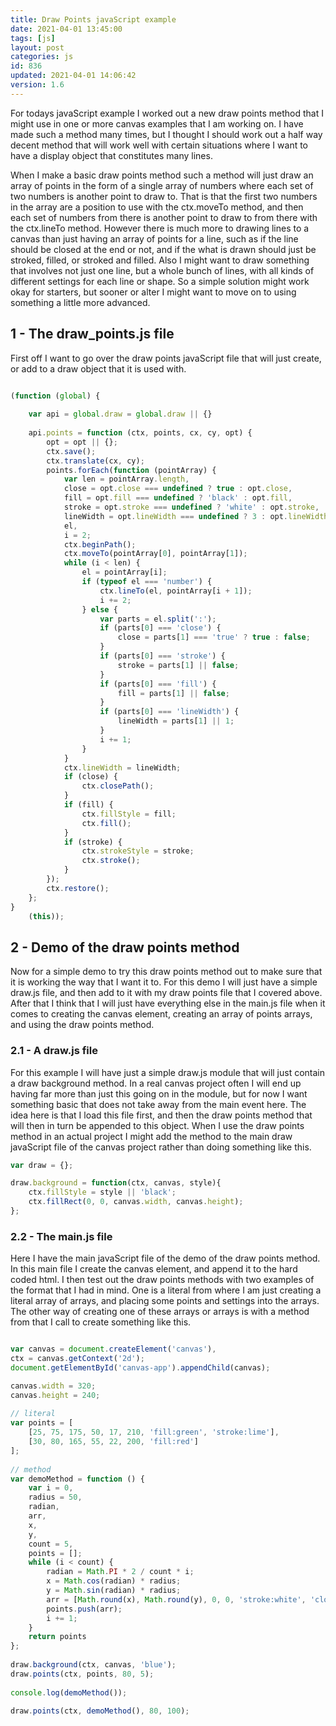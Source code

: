 ```yaml
---
title: Draw Points javaScript example
date: 2021-04-01 13:45:00
tags: [js]
layout: post
categories: js
id: 836
updated: 2021-04-01 14:06:42
version: 1.6
---
```


For todays javaScript example I worked out a new draw points method that I might use in one or more canvas examples that I am working on. I have made such a method many times, but I thought I should work out a half way decent method that will work well with certain situations where I want to have a display object that constitutes many lines. 

When I make a basic draw points method such a method will just draw an array of points in the form of a single array of numbers where each set of two numbers is another point to draw to. That is that the first two numbers in the array are a position to use with the ctx.moveTo method, and then each set of numbers from there is another point to draw to from there with the ctx.lineTo method. However there is much more to drawing lines to a canvas than just having an array of points for a line, such as if the line should be closed at the end or not, and if the what is drawn should just be stroked, filled, or stroked and filled. Also I might want to draw something that involves not just one line, but a whole bunch of lines, with all kinds of different settings for each line or shape. So a simple solution might work okay for starters, but sooner or alter I might want to move on to using something a little more advanced.

<!-- more -->

## 1 - The draw_points.js file

First off I want to go over the draw points javaScript file that will just create, or add to a draw object that it is used with.

```js

(function (global) {
 
    var api = global.draw = global.draw || {}
 
    api.points = function (ctx, points, cx, cy, opt) {
        opt = opt || {};
        ctx.save();
        ctx.translate(cx, cy);
        points.forEach(function (pointArray) {
            var len = pointArray.length,
            close = opt.close === undefined ? true : opt.close,
            fill = opt.fill === undefined ? 'black' : opt.fill,
            stroke = opt.stroke === undefined ? 'white' : opt.stroke,
            lineWidth = opt.lineWidth === undefined ? 3 : opt.lineWidth,
            el,
            i = 2;
            ctx.beginPath();
            ctx.moveTo(pointArray[0], pointArray[1]);
            while (i < len) {
                el = pointArray[i];
                if (typeof el === 'number') {
                    ctx.lineTo(el, pointArray[i + 1]);
                    i += 2;
                } else {
                    var parts = el.split(':');
                    if (parts[0] === 'close') {
                        close = parts[1] === 'true' ? true : false;
                    }
                    if (parts[0] === 'stroke') {
                        stroke = parts[1] || false;
                    }
                    if (parts[0] === 'fill') {
                        fill = parts[1] || false;
                    }
                    if (parts[0] === 'lineWidth') {
                        lineWidth = parts[1] || 1;
                    }
                    i += 1;
                }
            }
            ctx.lineWidth = lineWidth;
            if (close) {
                ctx.closePath();
            }
            if (fill) {
                ctx.fillStyle = fill;
                ctx.fill();
            }
            if (stroke) {
                ctx.strokeStyle = stroke;
                ctx.stroke();
            }
        });
        ctx.restore();
    };
}
    (this));
```

## 2 - Demo of the draw points method

Now for a simple demo to try this draw points method out to make sure that it is working the way that I want it to. For this demo I will just have a simple draw.js file, and then add to it with my draw points file that I covered above. After that I think that I will just have everything else in the main.js file when it comes to creating the canvas element, creating an array of points arrays, and using the draw points method.

### 2.1 - A draw.js file

For this example I will have just a simple draw.js module that will just contain a draw background method. In a real canvas project often I will end up having far more than just this going on in the module, but for now I want something basic that does not take away from the main event here. The idea here is that I load this file first, and then the draw points method that will then in turn be appended to this object. When I use the draw points method in an actual project I might add the method to the main draw javaScript file of the canvas project rather than doing something like this.

```js
var draw = {};

draw.background = function(ctx, canvas, style){
    ctx.fillStyle = style || 'black';
    ctx.fillRect(0, 0, canvas.width, canvas.height);
};
```

### 2.2 - The main.js file

Here I have the main javaScript file of the demo of the draw points method. In this main file I create the canvas element, and append it to the hard coded html. I then test out the draw points methods with two examples of the format that I had in mind. One is a literal from where I am just creating a literal array of arrays, and placing some points and settings into the arrays. The other way of creating one of these arrays or arrays is with a method from that I call to create something like this.

```js

var canvas = document.createElement('canvas'),
ctx = canvas.getContext('2d');
document.getElementById('canvas-app').appendChild(canvas);

canvas.width = 320;
canvas.height = 240;
 
// literal
var points = [
    [25, 75, 175, 50, 17, 210, 'fill:green', 'stroke:lime'],
    [30, 80, 165, 55, 22, 200, 'fill:red']
];
 
// method
var demoMethod = function () {
    var i = 0,
    radius = 50,
    radian,
    arr,
    x,
    y,
    count = 5,
    points = [];
    while (i < count) {
        radian = Math.PI * 2 / count * i;
        x = Math.cos(radian) * radius;
        y = Math.sin(radian) * radius;
        arr = [Math.round(x), Math.round(y), 0, 0, 'stroke:white', 'close:false', 'lineWidth:' + (2 + i * 2)];
        points.push(arr);
        i += 1;
    }
    return points
};
 
draw.background(ctx, canvas, 'blue');
draw.points(ctx, points, 80, 5);
 
console.log(demoMethod());
 
draw.points(ctx, demoMethod(), 80, 100);
```